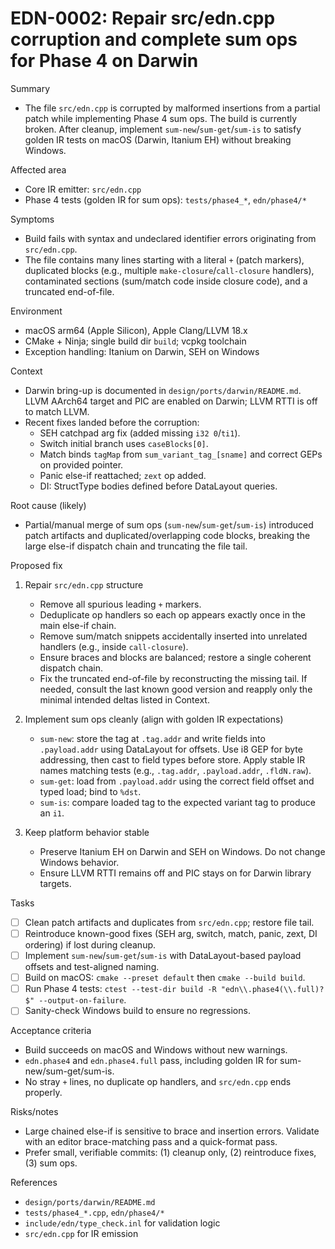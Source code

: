 # EDN-0002: Repair src/edn.cpp corruption and complete sum ops for Phase 4 on Darwin

Summary
- The file `src/edn.cpp` is corrupted by malformed insertions from a partial patch while implementing Phase 4 sum ops. The build is currently broken. After cleanup, implement `sum-new`/`sum-get`/`sum-is` to satisfy golden IR tests on macOS (Darwin, Itanium EH) without breaking Windows.

Affected area
- Core IR emitter: `src/edn.cpp`
- Phase 4 tests (golden IR for sum ops): `tests/phase4_*`, `edn/phase4/*`

Symptoms
- Build fails with syntax and undeclared identifier errors originating from `src/edn.cpp`.
- The file contains many lines starting with a literal `+` (patch markers), duplicated blocks (e.g., multiple `make-closure`/`call-closure` handlers), contaminated sections (sum/match code inside closure code), and a truncated end-of-file.

Environment
- macOS arm64 (Apple Silicon), Apple Clang/LLVM 18.x
- CMake + Ninja; single build dir `build`; vcpkg toolchain
- Exception handling: Itanium on Darwin, SEH on Windows

Context
- Darwin bring-up is documented in `design/ports/darwin/README.md`. LLVM AArch64 target and PIC are enabled on Darwin; LLVM RTTI is off to match LLVM.
- Recent fixes landed before the corruption:
  - SEH catchpad arg fix (added missing `i32 0`/`ti1`).
  - Switch initial branch uses `caseBlocks[0]`.
  - Match binds `tagMap` from `sum_variant_tag_[sname]` and correct GEPs on provided pointer.
  - Panic else-if reattached; `zext` op added.
  - DI: StructType bodies defined before DataLayout queries.

Root cause (likely)
- Partial/manual merge of sum ops (`sum-new`/`sum-get`/`sum-is`) introduced patch artifacts and duplicated/overlapping code blocks, breaking the large else-if dispatch chain and truncating the file tail.

Proposed fix
1) Repair `src/edn.cpp` structure
   - Remove all spurious leading `+` markers.
   - Deduplicate op handlers so each op appears exactly once in the main else-if chain.
   - Remove sum/match snippets accidentally inserted into unrelated handlers (e.g., inside `call-closure`).
   - Ensure braces and blocks are balanced; restore a single coherent dispatch chain.
   - Fix the truncated end-of-file by reconstructing the missing tail. If needed, consult the last known good version and reapply only the minimal intended deltas listed in Context.

2) Implement sum ops cleanly (align with golden IR expectations)
   - `sum-new`: store the tag at `.tag.addr` and write fields into `.payload.addr` using DataLayout for offsets. Use i8 GEP for byte addressing, then cast to field types before store. Apply stable IR names matching tests (e.g., `.tag.addr`, `.payload.addr`, `.fldN.raw`).
   - `sum-get`: load from `.payload.addr` using the correct field offset and typed load; bind to `%dst`.
   - `sum-is`: compare loaded tag to the expected variant tag to produce an `i1`.

3) Keep platform behavior stable
   - Preserve Itanium EH on Darwin and SEH on Windows. Do not change Windows behavior.
   - Ensure LLVM RTTI remains off and PIC stays on for Darwin library targets.

Tasks
- [ ] Clean patch artifacts and duplicates from `src/edn.cpp`; restore file tail.
- [ ] Reintroduce known-good fixes (SEH arg, switch, match, panic, zext, DI ordering) if lost during cleanup.
- [ ] Implement `sum-new`/`sum-get`/`sum-is` with DataLayout-based payload offsets and test-aligned naming.
- [ ] Build on macOS: `cmake --preset default` then `cmake --build build`.
- [ ] Run Phase 4 tests: `ctest --test-dir build -R "edn\\.phase4(\\.full)?$" --output-on-failure`.
- [ ] Sanity-check Windows build to ensure no regressions.

Acceptance criteria
- Build succeeds on macOS and Windows without new warnings.
- `edn.phase4` and `edn.phase4.full` pass, including golden IR for sum-new/sum-get/sum-is.
- No stray `+` lines, no duplicate op handlers, and `src/edn.cpp` ends properly.

Risks/notes
- Large chained else-if is sensitive to brace and insertion errors. Validate with an editor brace-matching pass and a quick-format pass.
- Prefer small, verifiable commits: (1) cleanup only, (2) reintroduce fixes, (3) sum ops.

References
- `design/ports/darwin/README.md`
- `tests/phase4_*.cpp`, `edn/phase4/*`
- `include/edn/type_check.inl` for validation logic
- `src/edn.cpp` for IR emission
